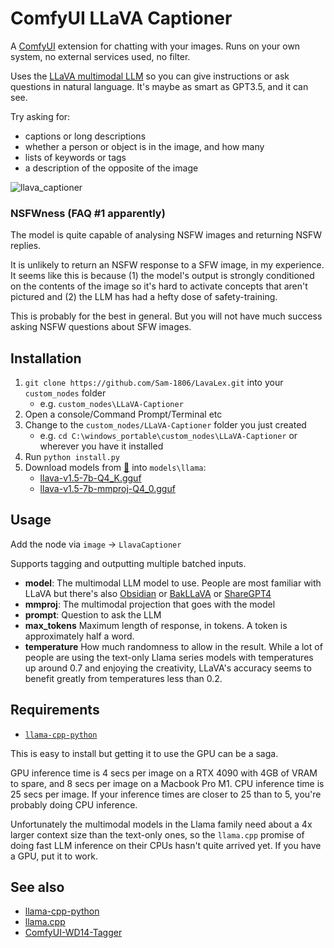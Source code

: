 # ComfyUI LLaVA Captioner

A [ComfyUI](https://github.com/comfyanonymous/ComfyUI) extension for chatting with your images. Runs on your own system, no external services used, no filter.

Uses the [LLaVA multimodal LLM](https://llava-vl.github.io/) so you can give instructions or ask questions in natural language. 
It's maybe as smart as GPT3.5, and it can see.

Try asking for:

* captions or long descriptions
* whether a person or object is in the image, and how many
* lists of keywords or tags
* a description of the opposite of the image

![llava_captioner](C:\Users\Samruddhi\OneDrive\Desktop\LavaLex\LLaVA-Captioner\LLaVA-Captioner\assets\OP1.png)

### NSFWness (FAQ #1 apparently)

The model is quite capable of analysing NSFW images and returning NSFW replies. 

It is unlikely to return an NSFW response to a SFW image, in my experience.
It seems like this is because (1) the model's output is strongly conditioned on 
the contents of the image so it's hard
to activate concepts that aren't pictured and 
(2) the LLM has had a hefty dose of safety-training.

This is probably for the best in general.  But you will not have much success asking NSFW questions about SFW images.

## Installation
1. `git clone https://github.com/Sam-1806/LavaLex.git` into your `custom_nodes` folder 
    - e.g. `custom_nodes\LLaVA-Captioner`  
2. Open a console/Command Prompt/Terminal etc
3. Change to the `custom_nodes/LLaVA-Captioner` folder you just created 
    - e.g. `cd C:\windows_portable\custom_nodes\LLaVA-Captioner` or wherever you have it installed
4. Run `python install.py`
5. Download models from [🤗](https://huggingface.co/jartine/llava-v1.5-7B-GGUF/tree/main) into `models\llama`:
    - [llava-v1.5-7b-Q4_K.gguf](https://huggingface.co/jartine/llava-v1.5-7B-GGUF/resolve/main/llava-v1.5-7b-Q4_K.gguf)
    - [llava-v1.5-7b-mmproj-Q4_0.gguf](https://huggingface.co/jartine/llava-v1.5-7B-GGUF/resolve/main/llava-v1.5-7b-mmproj-Q4_0.gguf)

## Usage
Add the node via `image` -> `LlavaCaptioner`  

Supports tagging and outputting multiple batched inputs.  
- **model**: The multimodal LLM model to use. People are most familiar with LLaVA but there's also [Obsidian](https://huggingface.co/nisten/obsidian-3b-multimodal-q6-gguf/tree/main) or [BakLLaVA](https://huggingface.co/mys/ggml_bakllava-1/tree/main) or [ShareGPT4](https://huggingface.co/Galunid/ShareGPT4V-gguf/tree/main) 
- **mmproj**: The multimodal projection that goes with the model
- **prompt**: Question to ask the LLM
- **max_tokens** Maximum length of response, in tokens. A token is approximately half a word.
- **temperature** How much randomness to allow in the result. While a lot of people are using the text-only Llama series models with temperatures up around 0.7 and enjoying the creativity, LLaVA's accuracy seems to benefit greatly from temperatures less than 0.2.


## Requirements
* [`llama-cpp-python`](https://github.com/abetlen/llama-cpp-python)

This is easy to install but getting it to use the GPU can be a saga.

GPU inference time is 4 secs per image on a RTX 4090 with 4GB of VRAM to spare, and 8 secs per image on a Macbook Pro M1. 
CPU inference time is 25 secs per image. If your inference times are closer to 25 than to 5, you're probably doing CPU inference.

Unfortunately the multimodal models in the Llama family need about a 4x larger context size than the text-only ones,
so the `llama.cpp` promise of doing fast LLM inference on their CPUs hasn't quite 
arrived yet. If you have a GPU, put it to work.

## See also

* [llama-cpp-python](https://github.com/abetlen/llama-cpp-python)
* [llama.cpp](https://github.com/ggerganov/llama.cpp)
* [ComfyUI-WD14-Tagger](https://github.com/pythongosssss/ComfyUI-WD14-Tagger)
